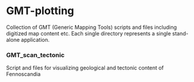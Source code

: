 # GMT-plotting
Collection of GMT (Generic Mapping Tools) scripts and files including digitized map content etc.
Each single directory represents a single stand-alone application.
                        
### GMT_scan_tectonic

Script and files for visualizing geological and tectonic content of Fennoscandia


